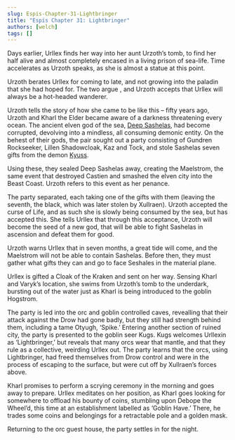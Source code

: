 ```yaml
---
slug: Espis-Chapter-31-Lightbringer
title: "Espis Chapter 31: Lightbringer"
authors: [welch]
tags: []
---
```


Days earlier, Urllex finds her way into her aunt Urzoth’s tomb, to find her half alive and almost completely encased in a living prison of sea-life. Time accelerates as Urzoth speaks, as she is almost a statue at this point.

<!--truncate-->
 
Urzoth berates Urllex for coming to late, and not growing into the paladin that she had hoped for. The two argue , and Urzoth accepts that Urllex will always be a hot-headed wanderer.
 
Urzoth tells the story of how she came to be like this – fifty years ago, Urzoth and Kharl the Elder became aware of a darkness threatening every ocean. The ancient elven god of the sea, [Deep Sashelas](/wikis/deep-sashelas), had become corrupted, devolving into a mindless, all consuming demonic entity. On the behest of their gods, the pair sought out a party consisting of Gundren Rockseeker, Lillen Shadowcloak, Kaz and Tock, and stole Sashelas seven gifts from the demon [Kyuss](/wikis/Kyuss/new).
 
Using these, they sealed Deep Sashelas away, creating the Maelstrom, the same event that destroyed Castien and smashed the elven city into the Beast Coast. Urzoth refers to this event as her penance.
 
The party separated, each taking one of the gifts with them (leaving the seventh, the black, which was later stolen by Xullraen). Urzoth accepted the curse of Life, and as such she is slowly being consumed by the sea, but has accepted this. She tells Urllex that through this acceptance, Urzoth will become the seed of a new god, that will be able to fight Sashelas in ascension and defeat them for good.
 
Urzoth warns Urllex that in seven months, a great tide will come, and the Maelstrom will not be able to contain Sashelas. Before then, they must gather what gifts they can and go to face Seshales in the material plane.
 
Urllex is gifted a Cloak of the Kraken and sent on her way. Sensing Kharl and Varyk’s location, she swims from Urzoth’s tomb to the underdark, bursting out of the water just as Kharl is being introduced to the goblin Hogstrom.
 
The party is led into the orc and goblin controlled caves, revealling that their attack against the Drow had gone badly, but they still had strength behind them, including a tame Otyugh, ‘Spike.’ Entering another section of ruined city, the party is presented to the goblin seer Kugs. Kugs welcomes Urllexin as ‘Lightbringer,’ but reveals that many orcs wear that mantle, and that they rule as a collective, weirding Urllex out. The party learns that the orcs, using Lightbringer, had freed themselves from Drow control and were in the process of escaping to the surface, but were cut off by Xullraen’s forces above.
 
Kharl promises to perform a scrying ceremony in the morning and goes away to prepare. Urllex meditates on her position, as Kharl goes looking for somewhere to offload his bounty of coins, stumbling upon Debope the Wheel’d, this time at an establishment labelled as ‘Goblin Have.’ There, he trades some coins and belongings for a retractable pole and a golden mask.
 
Returning to the orc guest house, the party settles in for the night.
